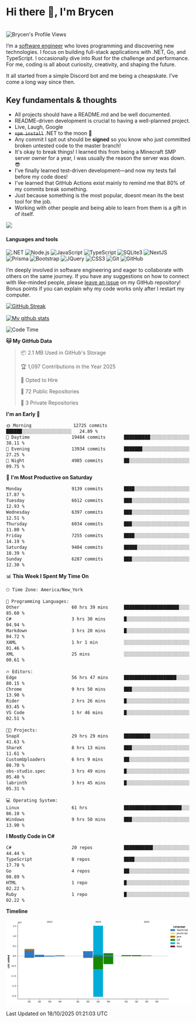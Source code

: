 # Hi there 👋, I'm Brycen

<br>
<img src="https://komarev.com/ghpvc/?username=BrycensRanch" alt="Brycen's Profile Views" />

I’m a [software engineer](https://en.wikipedia.org/wiki/Software_engineering) who loves programming and discovering new technologies. I focus on building full-stack applications with .NET, Go, and TypeScript. I occasionally dive into Rust for the challenge and performance. For me, coding is all about curiosity, creativity, and shaping the future.

It all started from a simple Discord bot and me being a cheapskate. I've come a long way since then.

## Key fundamentals & thoughts

- All projects should have a README.md and be well documented.
- README-driven development is crucial to having a well-planned project.
- Live, Laugh, Google
- ~~`npm install`~~ .NET to the moon 🚀
- Any commit I spit out should be **signed** so you know who just committed broken untested code to the master branch!
- It's okay to break things! I learned this from being a Minecraft SMP server owner for a year, I was usually the reason the server was down. 😎
- I've finally learned test-driven development—and now my tests fail before my code does!
- I've learned that GitHub Actions exist mainly to remind me that 80% of my commits break something.
- Just because something is the most popular, doesnt mean its the best tool for the job.
- Working with other people and being able to learn from them is a gift in of itself.

<img src="https://res.cloudinary.com/practicaldev/image/fetch/s--OoBLh7-Q--/c_limit%2Cf_auto%2Cfl_progressive%2Cq_auto%2Cw_880/https://cdn-images-1.medium.com/max/1614/1%2A8BlqJ8lNVZzuRjAg1mZ50w.png" height="400"/>

<h4>Languages and tools</h4>
<p>
  <img src="https://img.shields.io/badge/.NET-%23512BD4.svg?&style=for-the-badge&logo=dotnet&logoColor=white" alt=".NET" />
  <img src="https://img.shields.io/badge/node.js%20-%2343853D.svg?&style=for-the-badge&logo=node.js&logoColor=white" alt="Node.js" />
  <img src="https://img.shields.io/badge/javascript%20-%23323330.svg?&style=for-the-badge&logo=javascript&logoColor=%23F7DF1E" alt="JavaScript" />
  <img src="https://img.shields.io/badge/typescript%20-%23323330.svg?&style=for-the-badge&logo=typescript&logoColor=#3467eb" alt="TypeScript" />
  <img src="https://img.shields.io/badge/sqlite3%20-%23323330.svg?&style=for-the-badge&logo=sqlite&logoColor=#3467eb" alt="SQLite3" />
  <img src="https://img.shields.io/badge/Next.JS%20-%23323330.svg?&style=for-the-badge&logo=next.js&logoColor=#3467eb" alt="NextJS" />
  <img src="https://img.shields.io/badge/Prisma%20-%23323330.svg?&style=for-the-badge&logo=prisma&logoColor=#3467eb" alt="Prisma" />
  <img src="https://img.shields.io/badge/bootstrap%20-%23323330.svg?&style=for-the-badge&logo=bootstrap" alt="Bootstrap" />
  <img src="https://img.shields.io/badge/jquery%20-%23323330.svg?&style=for-the-badge&logo=jquery" alt="JQuery" />
  <img src="https://img.shields.io/badge/css3%20-%23323330.svg?&style=for-the-badge&logo=css3" alt="CSS3" />
  <img src="https://img.shields.io/badge/git%20-%23323330.svg?&style=for-the-badge&logo=git" alt="Git" />
  <img src="https://img.shields.io/badge/github%20-%23323330.svg?&style=for-the-badge&logo=github" alt="GitHub" />
</p>

I’m deeply involved in software engineering and eager to collaborate with others on the same journey. If you have any suggestions on how to connect with like-minded people, please [leave an issue](https://github.com/BrycensRanch/BrycensRanch/issues/new) on my GitHub repository! Bonus points if you can explain why my code works only after I restart my computer. 

<p><a href="https://git.io/streak-stats"><img src=https://github-readme-streak-stats-eight.vercel.app?user=BrycensRanch&amp;theme=dark&amp;hide_border=true&fire=EB5454&amp;ring=0CEB19" alt="GitHub Streak"></a></p>

<a href="https://github.com/anuraghazra/github-readme-stats">
  <img align="center" src="https://github-readme-stats.anuraghazra1.vercel.app/api?username=BrycensRanch&show_icons=true&line_height=27&include_all_commits=true" alt="My github stats" />
</a>

<!--START_SECTION:waka-->
![Code Time](http://img.shields.io/badge/Code%20Time-2%2C895%20hrs%207%20mins-blue)

**🐱 My GitHub Data** 

> 📦 2.1 MB Used in GitHub's Storage 
 > 
> 🏆 1,097 Contributions in the Year 2025
 > 
> 💼 Opted to Hire
 > 
> 📜 72 Public Repositories 
 > 
> 🔑 3 Private Repositories 
 > 
**I'm an Early 🐤** 

```text
🌞 Morning                12725 commits       ██████░░░░░░░░░░░░░░░░░░░   24.89 % 
🌆 Daytime                19484 commits       ██████████░░░░░░░░░░░░░░░   38.11 % 
🌃 Evening                13934 commits       ███████░░░░░░░░░░░░░░░░░░   27.25 % 
🌙 Night                  4985 commits        ██░░░░░░░░░░░░░░░░░░░░░░░   09.75 % 
```
📅 **I'm Most Productive on Saturday** 

```text
Monday                   9139 commits        ████░░░░░░░░░░░░░░░░░░░░░   17.87 % 
Tuesday                  6612 commits        ███░░░░░░░░░░░░░░░░░░░░░░   12.93 % 
Wednesday                6397 commits        ███░░░░░░░░░░░░░░░░░░░░░░   12.51 % 
Thursday                 6034 commits        ███░░░░░░░░░░░░░░░░░░░░░░   11.80 % 
Friday                   7255 commits        ████░░░░░░░░░░░░░░░░░░░░░   14.19 % 
Saturday                 9404 commits        █████░░░░░░░░░░░░░░░░░░░░   18.39 % 
Sunday                   6287 commits        ███░░░░░░░░░░░░░░░░░░░░░░   12.30 % 
```


📊 **This Week I Spent My Time On** 

```text
🕑︎ Time Zone: America/New_York

💬 Programming Languages: 
Other                    60 hrs 39 mins      █████████████████████░░░░   85.60 % 
C#                       3 hrs 30 mins       █░░░░░░░░░░░░░░░░░░░░░░░░   04.94 % 
Markdown                 3 hrs 20 mins       █░░░░░░░░░░░░░░░░░░░░░░░░   04.72 % 
XAML                     1 hr 1 min          ░░░░░░░░░░░░░░░░░░░░░░░░░   01.46 % 
XML                      25 mins             ░░░░░░░░░░░░░░░░░░░░░░░░░   00.61 % 

🔥 Editors: 
Edge                     56 hrs 47 mins      ████████████████████░░░░░   80.15 % 
Chrome                   9 hrs 50 mins       ███░░░░░░░░░░░░░░░░░░░░░░   13.90 % 
Rider                    2 hrs 26 mins       █░░░░░░░░░░░░░░░░░░░░░░░░   03.45 % 
VS Code                  1 hr 46 mins        █░░░░░░░░░░░░░░░░░░░░░░░░   02.51 % 

🐱‍💻 Projects: 
SnapX                    29 hrs 29 mins      ██████████░░░░░░░░░░░░░░░   41.63 % 
ShareX                   8 hrs 13 mins       ███░░░░░░░░░░░░░░░░░░░░░░   11.61 % 
CustomUploaders          6 hrs 9 mins        ██░░░░░░░░░░░░░░░░░░░░░░░   08.70 % 
obs-studio.spec          3 hrs 49 mins       █░░░░░░░░░░░░░░░░░░░░░░░░   05.40 % 
labrinth                 3 hrs 45 mins       █░░░░░░░░░░░░░░░░░░░░░░░░   05.31 % 

💻 Operating System: 
Linux                    61 hrs              ██████████████████████░░░   86.10 % 
Windows                  9 hrs 50 mins       ███░░░░░░░░░░░░░░░░░░░░░░   13.90 % 
```

**I Mostly Code in C#** 

```text
C#                       20 repos            ███████████░░░░░░░░░░░░░░   44.44 % 
TypeScript               8 repos             ████░░░░░░░░░░░░░░░░░░░░░   17.78 % 
Go                       4 repos             ██░░░░░░░░░░░░░░░░░░░░░░░   08.89 % 
HTML                     1 repo              █░░░░░░░░░░░░░░░░░░░░░░░░   02.22 % 
Ruby                     1 repo              █░░░░░░░░░░░░░░░░░░░░░░░░   02.22 % 
```



**Timeline**

![Lines of Code chart](https://raw.githubusercontent.com/BrycensRanch/BrycensRanch/main/assets/bar_graph.png)


 Last Updated on 18/10/2025 01:21:03 UTC
<!--END_SECTION:waka-->

<!--
**BrycensRanch/BrycensRanch** is a ✨ _special_ ✨ repository because its `README.md` (this file) appears on your GitHub profile.

Here are some ideas to get you started:

- 🔭 I’m currently working on ...
- 🌱 I’m currently learning ...
- 👯 I’m looking to collaborate on ...
- 🤔 I’m looking for help with ...
- 💬 Ask me about ...
- 📫 How to reach me: ...
- 😄 Pronouns: ...
- ⚡ Fun fact: ...
-->
